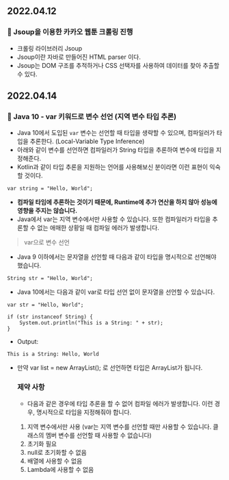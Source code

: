 ## 2022.04.12

### :pushpin: Jsoup을 이용한 카카오 웹툰 크롤링 진행
- 크롤링 라이브러리 Jsoup
- Jsoup이란 자바로 만들어진 HTML parser 이다.
- Jsoup는 DOM 구조를 추적하거나 CSS 선택자를 사용하여 데이터를 찾아 추출할 수 있다.


## 2022.04.14

### :pushpin: Java 10 - var 키워드로 변수 선언 (지역 변수 타입 추론)
- Java 10에서 도입된 `var` 변수는 선언할 때 타입을 생략할 수 있으며, 컴파일러가 타입을 추론한다. (Local-Variable Type Inference)
- 아래와 같이 변수를 선언하면 컴파일러가 String 타입을 추론하여 변수에 타입을 지정해준다. 
- Kotlin과 같이 타입 추론을 지원하는 언어를 사용해보신 분이라면 이런 표현이 익숙할 것이다.
```
var string = "Hello, World";
```
- **컴파일 타임에 추론하는 것이기 때문에, Runtime에 추가 연산을 하지 않아 성능에 영향을 주지는 않습니다.**
- Java에서 var는 지역 변수에서만 사용할 수 있습니다. 또한 컴파일러가 타입을 추론할 수 없는 애매한 상황일 때 컴파일 에러가 발생합니다.

> var으로 변수 선언
- Java 9 이하에서는 문자열을 선언할 때 다음과 같이 타입을 명시적으로 선언해야 했습니다.
```
String str = "Hello, World";
```
- Java 10에서는 다음과 같이 var로 타입 선언 없이 문자열을 선언할 수 있습니다.
```
var str = "Hello, World";

if (str instanceof String) {
    System.out.println("This is a String: " + str);
}
```

- Output:
```
This is a String: Hello, World
```
- 만약 var list = new ArrayList(); 로 선언하면 타입은 ArrayList<Object>가 됩니다.

### 제약 사항
- 다음과 같은 경우에 타입 추론을 할 수 없어 컴파일 에러가 발생합니다. 이런 경우, 명시적으로 타입을 지정해줘야 합니다.
1. 지역 변수에서만 사용 (var는 지역 변수를 선언할 때만 사용할 수 있습니다. 클래스의 멤버 변수를 선언할 때 사용할 수 없습니다)
2. 초기화 필요
3. null로 초기화할 수 없음
4. 배열에 사용할 수 없음
5. Lambda에 사용할 수 없음